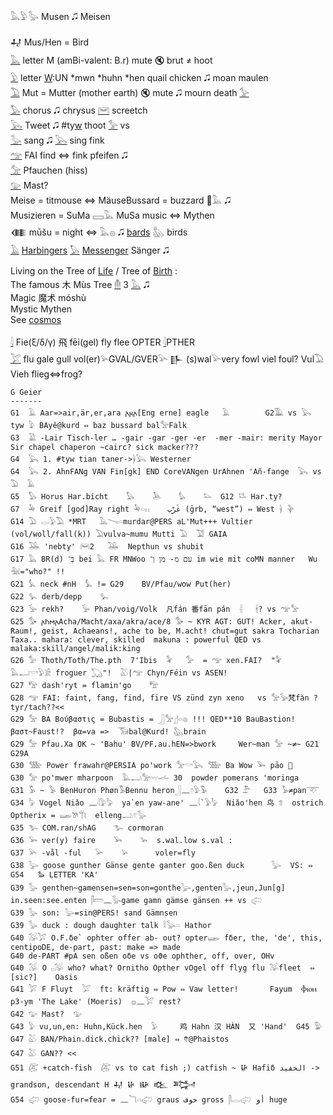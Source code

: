 𓅓𓅱𓅭 Musen 🎜 Meisen  

𒄷 Mus/Hen = Bird  
[𓅓](𓅓) letter M  (amBi-valent: B.r) mute 🔇 brut ≠ hoot  
[𓅱](𓅱) letter [W](w):UN *mwn *huhn *hen quail chicken 🎜 moan maulen  
[𓅐](𓅐) Mut = Mutter (mother earth) 🔇 mute 🎜 mourn death [𓅞](𓅞)  
[𓅃](𓅃) chorus 🎜 chrysus [𓋞](𓋞) screetch  
[𓅂](𓅂) Tweet 🎜 #ty[w](w) thoot [𓅞](𓅞) vs  
[𓅭](𓅭) sang 🎜 [𓅂](𓅂) sing fink  
[𓅠](𓅠) FAI find ⇔ fink pfeifen 🎜  
[𓅡](𓅡) Pfauchen (hiss)  
[𓅰](𓅰) Mast?  
Meise = titmouse ⇔ MäuseBussard = buzzard 🐁𓅓 🎜  
Musizieren = SuMa 𓈙𓅓 MuSa music ⇔ Mythen  
𒈪 mūšu = night ⇔ 𓅓𓐍 🎜 [bards](Ba) 𓅽 birds  
[𓄿](𓄿) [Har](Har)[bingers](Ba) [𓅃](𓅃) [Messenger](Ba) Sänger 🎜  


Living on the Tree of [Life](Life) / Tree of [Birth](Ba) :  
The famous 木 Mùs Tree [𓄟](𓄟) 3 [𓅓](𓅓) 🎜  
Magic 魔术 móshù  
Mystic Mythen  
See [cosmos](cosmos)  

[𓇋](𓇋) Fie(ξ/δ/γ) 飛 fēi(gel) fly flee OPTER [𓇋](𓇋)PTHER  
[𓅯](𓅯) flu gale gull vol(er)𓅫GVAL/GVER𓅪 𒃲 (s)wal𓅪very fowl viel foul? Vul𓅐 Vieh flieg⇔frog?  

```  
G Geier  
-------  
G1	𓄿 Aar=>air,är,er,ara 𐌰𐍂𐌰[Eng erne] eagle   𓄿		G2𓅀 vs 𓅂 tyw 𓅱 BAyê@kurd ⇔ baz bussard bal𓅡Falk  
G3  𓅁 -Lair Tisch-ler … -gair -gar -ger -er	 -mer -mair: merity Mayor Sir chapel chaperon ~cairc? sick macker???  
G4	𓅂 1. #tyw tian taner->𓋀𓅂 Westerner  
G4	𓅂 2. AhnFANg VAN Fin[gk] END CoreVANgen UrAhnen 'Añ-fange  𓅂 vs 𓅐  𓄿  
G5	𓅃 Horus Har.bicht    𓅃    𓅅    𓅊    𓅌  G12 𓅎 Har.ty?  
G7  𓅆 Greif [god]Ray right 𓅆𓏏𓏮    غَرْب ‎(ḡrb, “west”) ⇔ West 𓋀 𓊿  
G14	𓅐 𓂋𓅱𓅐 *MRT   𓅓𓏱𓏏murdar@PERS aL'Mut+++ Vultier (vol/woll/fall(k)) 𓅐vulva~mumu Mutti 𓅐  𓅑 GAIA  
G16 𓅒 'nebty' 𓋞2   𓅒  Nepthun vs shubit  
G17 𓅓 BR(d) בְּ־ bei 𓅓 FR MNWoo עם מ- מן וְ־ im wie mit coMN manner   Wu 𓅖="who?" !!  
G21	𓅘 neck #nH  𓅘 != G29	BV/Pfau/wow Put(her)  
G22	𓅙 derb/depp    𓅙  
G23	𓅚 rekh?    𓅚 Phan/voig/Volk  凡fán 番fān pán  𓇪	𓇩? vs 𓅠𓅡  
G25	𓅜 𐌰𐌷𐌼𐌰Acha/Macht/axa/akra/ace/8 𓅜 ~ KYR AGT: GUT! Acker, akut-Raum!, geist, Achaeans!, ache to be, M.acht! chut=gut sakra Tocharian Taxa.. mahara: clever, skilled  makuna : powerful QED vs malaka:skill/angel/malik:king  
G26 𓅞 Thoth/Toth/The.pth  7'Ibis  𓅝   𓅞  = 𓅠 xen.FAI?  "𓅝 𓅓𓂝𓎡𓅱𓀀 froguer 𓆏"!  𓅷|𓅠 Chyn/Féin vs ASEN!  
G27	𓅟 dash'ryt = flamin'go    𓅟  
G28	𓅠 FAI: faint, fang, find, fire VS zünd zyn xeno   vs 𓅡𓅚梵fàn ? tyr/tach??<<  
G29	𓅡 BA Βούβαστις = Bubastis = 𓃀𓅡𓊨𓏏𓊖 !!! QED**10 BauBastion! βαστ~Faust!?  βα=va =>  𓃝bal@Kurd! 𓅽brain  
G29	𓅡 Pfau.Xa OK ~ 'Bahu' BV/PF.au.hEN=>bwork     Wer~man 𓅡 ~≠~ G21  G29A  
G30 𓅢 Power frawahr@PERSIA po'work 𓅡𓎡𓅂 𓅢 Ba Wow 𓅨 pāo 🏐  
G30 𓅡 po'mwer mharpoon  𓅓𓂝𓅡𓎆𓎆𓎆𓌡 30  powder pomerans 'moringa  
G31 𓅣 ~ 𓅥 BenHuron Phøn𓅣Bennu heron𓃀𓈖𓏌𓅱𓅣    G32 𓅤   G33 𓅥≠pan𓄅  
G34 𓅦 Vogel Niǎo 𓈖𓇋𓅱𓅦  ya`en yaw-ane' 𓈖𓇋`𓅱𓅦  Niǎo'hen 鸟 𓆂  ostrich Optherix = 𓆃𓌗𓇆  elleng𓂢𓏲𓅭  
G35 𓅧 COM.ran/shAG    𓅧 cormoran  
G36 𓅨 ver(y) faire    𓅨    𓅩  s.wal.low s.val :  
G37 𓅪 -vål -ful   𓅪    𓅫      voler=fly  
G38 𓅬 goose gunther Gänse gente ganter goo.ßen duck      𓅬  VS: ⇔ G54   𐦖 LETTER 'KA'  
G39 𓅭 genthen~gamensen=sen=son=gonthe𓅬,genten𓅭,jeun,Jun[g] in.seen:see.enten 𓋴𓏠𓈖𓅭game gamn gämse gänsen ++ vs 𓅾  
G39 𓅭 son: 𓅬=sin@PERS! sand Gämnsen  
G39 𓅭 duck : dough daughter talk 𓎛𓅭𓏏 Hathor  
G40 𓅮𓅯 O.F.δe` ophter offer ab- out? opter𓆃 fδer, the, 'de', this, centipoDE, de-part, past: make => made  
G40	de-PART #pA	sen oßen oδe vs oϑe ophther, off, over, OHv  
G40	𓅮 O 𓊪𓅮 who? what? Ornitho Opther vOgel off flyg flu 𓅮fleet  ⇔ [sic?]	Oasis  
G41	𓅯 F Fluyt  𓅯  ft: kräftig ⇔ Pow ⇔ Vaw letter!		Fayum  Ⲫⲓⲟⲙ p3-ym 'The Lake' (Moeris)  𓐍𓈖𓅯 rest?  
G42	𓅰 Mast?  𓅰  
G43	𓅱 vu,un,en: Huhn,Kück.hen  𓅱     鸡 Hahn 汉 HÀN  又 'Hand'  G45 𓅳  
G47	𓅷 BAN/Phain.dick.chick?? [male] ⇔ 𐇑@Phaistos  
G47	𓅷 GAN?? <<  
G51	𓅻 +catch-fish  𓅻 vs to cat fish ;) catfish ~ 𒄩 Hafiδ الحفيد -> grandson, descendant H 𒄷 𒄩 𒄫 𒆒 𒅋  
G54	𓅾 goose-fur=fear = 𓈖𓆓𓏏𓅾 graus خوف gross 𓋴𓂋𓅾 أو huge  
```  